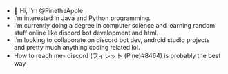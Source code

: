 - 👋 Hi, I’m @PinetheApple
- I’m interested in Java and Python programming.
- I’m currently doing a degree in computer science and learning random stuff online like discord bot development and html.
- I’m looking to collaborate on discord bot dev, android studio projects and pretty much anything coding related lol.
- How to reach me- discord (フィレット (Pine)#8464) is probably the best way

<!---
PinetheApple/PinetheApple is a ✨ special ✨ repository because its `README.md` (this file) appears on your GitHub profile.
You can click the Preview link to take a look at your changes.
--->
